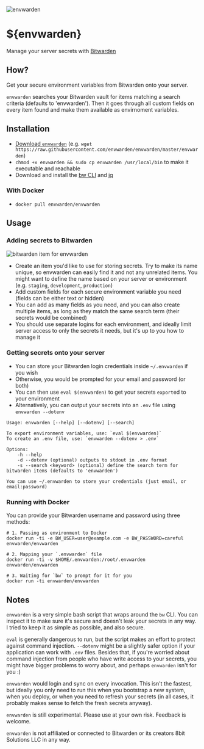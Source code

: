 ![](https://raw.githubusercontent.com/envwarden/envwarden/master/assets/icon-left-font-narrow.png "envwarden")

# ${envwarden}
Manage your server secrets with [Bitwarden](https://bitwarden.com/)

## How?

Get your secure environment variables from Bitwarden onto your server.

`envwarden` searches your Bitwarden vault for items matching
a search criteria (defaults to 'envwarden').
Then it goes through all custom fields on every item found
and make them available as envirnoment variables.

## Installation

* [Download `envwarden`](https://raw.githubusercontent.com/envwarden/envwarden/master/envwarden)
  (e.g. `wget https://raw.githubusercontent.com/envwarden/envwarden/master/envwarden`)
* `chmod +x envwarden && sudo cp envwarden /usr/local/bin` to make it executable and reachable
* Download and install the [bw CLI](https://github.com/bitwarden/cli#downloadinstall) and
  [jq](https://stedolan.github.io/jq/download/)

### With Docker

* `docker pull envwarden/envwarden`

## Usage

### Adding secrets to Bitwarden

![](https://raw.githubusercontent.com/envwarden/envwarden/master/assets/bitwarden-item-screenshot.png "bitwarden item for envwarden")

* Create an item you'd like to use for storing secrets.
  Try to make its name unique, so envwarden can easily find it
  and not any unrelated items.
  You might want to define the name based on your server or environment
  (e.g. `staging`, `development`, `production`)
* Add custom fields for each secure environment variable you need
  (fields can be either text or hidden)
* You can add as many fields as you need, and you can also create
  multiple items, as long as they match the same search term
  (their secrets would be combined)
* You should use separate logins for each environment, and ideally limit server
  access to only the secrets it needs, but it's up to you how to manage it

### Getting secrets onto your server

* You can store your Bitwarden login credentials inside `~/.envwarden` if you wish
* Otherwise, you would be prompted for your email and password (or both)
* You can then use `eval $(envwarden)` to get your secrets `export`ed to your environment
* Alternatively, you can output your secrets into an `.env` file using `envwarden --dotenv`

```
Usage: envwarden [--help] [--dotenv] [--search]

To export environment variables, use: `eval $(envwarden)`
To create an .env file, use: `envwarden --dotenv > .env`

Options:
    -h --help
    -d --dotenv (optional) outputs to stdout in .env format
    -s --search <keyword> (optional) define the search term for bitwarden items (defaults to 'envwarden')

You can use ~/.envwarden to store your credentials (just email, or email:password)
```

### Running with Docker

You can provide your Bitwarden username and password using three methods:

```
# 1. Passing as environment to Docker
docker run -ti -e BW_USER=user@example.com -e BW_PASSWORD=careful envwarden/envwarden

# 2. Mapping your `.envwarden` file
docker run -ti -v $HOME/.envwarden:/root/.envwarden envwarden/envwarden

# 3. Waiting for `bw` to prompt for it for you
docker run -ti envwarden/envwarden
```

## Notes

`envwarden` is a very simple bash script that wraps around the `bw` CLI. You can inspect it to make sure it's secure and
doesn't leak your secrets in any way. I tried to keep it as simple as possible, and also secure.

`eval` is generally dangerous to run, but the script makes an effort to protect against command injection.
`--dotenv` might be a slightly safer option if your application can work with `.env` files. Besides that, if you're
worried about command injection from people who have write access to your secrets, you might have bigger problems to
worry about, and perhaps `envwarden` isn't for you :)

`envwarden` would login and sync on every invocation. This isn't the fastest, but ideally you only need to run this when
you bootstrap a new system, when you deploy, or when you need to refresh your secrets (in all cases, it probably makes
sense to fetch the fresh secrets anyway).

`envwarden` is still experimental. Please use at your own risk. Feedback is welcome.

`envwarden` is not affiliated or connected to Bitwarden or its creators 8bit Solutions LLC in any way.
